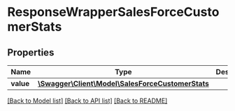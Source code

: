 # ResponseWrapperSalesForceCustomerStats

## Properties
Name | Type | Description | Notes
------------ | ------------- | ------------- | -------------
**value** | [**\Swagger\Client\Model\SalesForceCustomerStats**](SalesForceCustomerStats.md) |  | [optional] 

[[Back to Model list]](../README.md#documentation-for-models) [[Back to API list]](../README.md#documentation-for-api-endpoints) [[Back to README]](../README.md)


